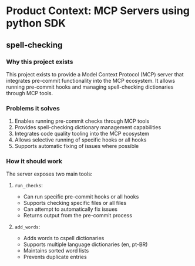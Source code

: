# Product Context: MCP Servers using python SDK

## spell-checking

### Why this project exists
This project exists to provide a Model Context Protocol (MCP) server that integrates pre-commit functionality into the MCP ecosystem. It allows running pre-commit hooks and managing spell-checking dictionaries through MCP tools.

### Problems it solves
1. Enables running pre-commit checks through MCP tools
2. Provides spell-checking dictionary management capabilities
3. Integrates code quality tooling into the MCP ecosystem
4. Allows selective running of specific hooks or all hooks
5. Supports automatic fixing of issues where possible

### How it should work
The server exposes two main tools:

1. `run_checks`:
   - Can run specific pre-commit hooks or all hooks
   - Supports checking specific files or all files
   - Can attempt to automatically fix issues
   - Returns output from the pre-commit process

2. `add_words`:
   - Adds words to cspell dictionaries
   - Supports multiple language dictionaries (en, pt-BR)
   - Maintains sorted word lists
   - Prevents duplicate entries
